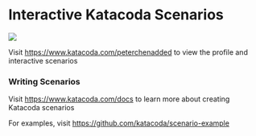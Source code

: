 # Interactive Katacoda Scenarios

[![](http://shields.katacoda.com/katacoda/peterchenadded/count.svg)](https://www.katacoda.com/peterchenadded "Get your profile on Katacoda.com")

Visit https://www.katacoda.com/peterchenadded to view the profile and interactive scenarios

### Writing Scenarios
Visit https://www.katacoda.com/docs to learn more about creating Katacoda scenarios

For examples, visit https://github.com/katacoda/scenario-example
